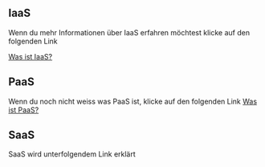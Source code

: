 <h2>IaaS</h2>

<p>Wenn du mehr Informationen über IaaS erfahren möchtest klicke auf den folgenden Link </p>
<a href="https://github.com/1Jerome1/Modul-346/blob/main/IaaS.md"> Was ist IaaS? </a>
  

<h2>PaaS</h2>

<p>Wenn du noch nicht weiss was PaaS ist, klicke auf den folgenden Link
  <a href="https://github.com/1Jerome1/Modul-346/blob/main/PaaS.md" > Was ist PaaS? </a>

  
  <h2>SaaS</h2>
  <p>SaaS wird unterfolgendem Link erklärt</p>
  <a href=""
